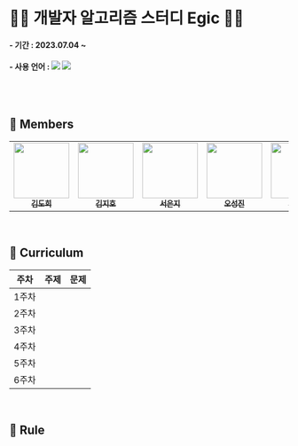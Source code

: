 # 👩‍💻 개발자 알고리즘 스터디 Egic 👨‍💻
#### - 기간 : 2023.07.04 ~
#### - 사용 언어 : <img  src="https://img.shields.io/badge/Java-007396?style=flat-square&logo=Java&logoColor=white"/> <img  src="https://img.shields.io/badge/Python-3670A0?style=flat-square&logo=Python&logoColor=ffdd54"/>

<br/>
<br/>

## 📍 Members
<table>
  <tr>
    <td align="center"><a href="https://github.com/ZIHOKIM"><img src="" width="100px;" alt=""/><br /><img src="" widt="100px"><br /><sub><b>김도희</b></sub></a><br /></td>    
    <td align="center"><a href="https://github.com/ehgml0805"><img src="" width="100px;" alt=""/><br /><img src="" widt="100px"><br /><sub><b>김지호</b></sub></a><br /></td>
    <td align="center"><a href="https://github.com/luckhunger"><img src="" width="100px;" alt=""/><br /><img src="" widt="100px"><br /><sub><b>서은지</b></sub></a><br /></td>
    <td align="center"><a href="https://github.com/TTstream"><img src="" width="100px;" alt=""/><br /><img src="" widt="100px"><br /><sub><b>오성진</b></sub></a><br /></td>
    <td align="center"><a href="https://github.com/ChoiJaeDuk"><img src="" width="100px;" alt=""/><br /><img src="" widt="100px"><br /><sub><b>최재덕</b></sub></a><br /></td>     
  </tr>
</table>

<br/>

## 📍 Curriculum

| 주차 |         주제          |                             문제                             |
| ---- | --------------------- | ------------------------------------------------------------ |
|  1주차    |                       |                                                              |
|  2주차    |                       |                                                              |
|  3주차    |                       |                                                              |
|  4주차    |                       |                                                              |
|  5주차    |                       |                                                              |
|  6주차    |                       |                                                              |

<br/>

## 📍 Rule

